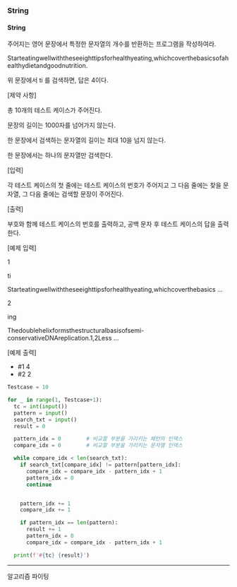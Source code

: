 ### String

#### String

주어지는 영어 문장에서 특정한 문자열의 개수를 반환하는 프로그램을 작성하여라.

Starteatingwellwiththeseeighttipsforhealthyeating,whichcoverthebasicsofahealthydietandgoodnutrition.

위 문장에서 ti 를 검색하면, 답은 4이다.

[제약 사항]

총 10개의 테스트 케이스가 주어진다.

문장의 길이는 1000자를 넘어가지 않는다.

한 문장에서 검색하는 문자열의 길이는 최대 10을 넘지 않는다.

한 문장에서는 하나의 문자열만 검색한다.

[입력]

각 테스트 케이스의 첫 줄에는 테스트 케이스의 번호가 주어지고 그 다음 줄에는 찾을 문자열, 그 다음 줄에는 검색할 문장이 주어진다.

[출력]

부호와 함께 테스트 케이스의 번호를 출력하고, 공백 문자 후 테스트 케이스의 답을 출력한다.

[예제 입력]

1

ti

Starteatingwellwiththeseeighttipsforhealthyeating,whichcoverthebasics ...


2

ing

Thedoublehelixformsthestructuralbasisofsemi-conservativeDNAreplication.1,2Less ...

[예제 출력]

- #1 4
- #2 2

```py
Testcase = 10

for _ in range(1, Testcase+1):
  tc = int(input())
  pattern = input()
  search_txt = input()
  result = 0

  pattern_idx = 0        # 비교할 부분을 가리키는 패턴의 인덱스
  compare_idx = 0        # 비교할 부분을 가리키는 문자열 인덱스

  while compare_idx < len(search_txt):
    if search_txt[compare_idx] != pattern[pattern_idx]:
      compare_idx = compare_idx - pattern_idx + 1
      pattern_idx = 0
      continue


    pattern_idx += 1
    compare_idx += 1

    if pattern_idx == len(pattern):
      result += 1
      pattern_idx = 0
      compare_idx = compare_idx - pattern_idx + 1

  print(f'#{tc} {result}')
```
---
알고리즘 파이팅
